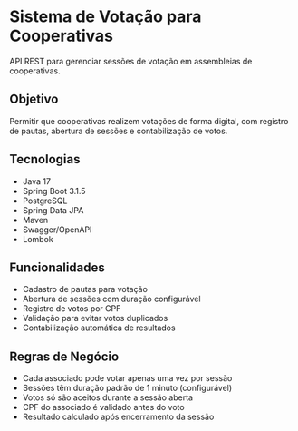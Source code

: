 # Sistema de Votação para Cooperativas

API REST para gerenciar sessões de votação em assembleias de cooperativas.

## Objetivo

Permitir que cooperativas realizem votações de forma digital, com registro de pautas, abertura de sessões e contabilização de votos.

## Tecnologias

- Java 17
- Spring Boot 3.1.5
- PostgreSQL
- Spring Data JPA
- Maven
- Swagger/OpenAPI
- Lombok

## Funcionalidades

- Cadastro de pautas para votação
- Abertura de sessões com duração configurável
- Registro de votos por CPF
- Validação para evitar votos duplicados
- Contabilização automática de resultados

## Regras de Negócio

- Cada associado pode votar apenas uma vez por sessão
- Sessões têm duração padrão de 1 minuto (configurável)
- Votos só são aceitos durante a sessão aberta
- CPF do associado é validado antes do voto
- Resultado calculado após encerramento da sessão
